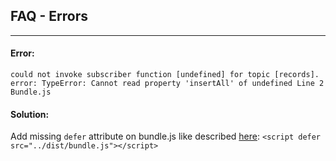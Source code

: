 ## FAQ - Errors

---
#### Error: 

`could not invoke subscriber function [undefined] for topic [records]. error: TypeError: Cannot read property 'insertAll' of undefined Line 2 Bundle.js`

#### Solution:

Add missing `defer` attribute on bundle.js like described [here](https://web-components.fact-finder.de/documentation/3.x/include-scripts): `<script defer src="../dist/bundle.js"></script>`
